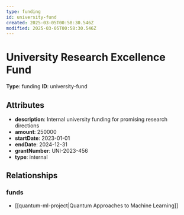 ```yaml
---
type: funding
id: university-fund
created: 2025-03-05T00:58:30.546Z
modified: 2025-03-05T00:58:30.546Z
---
```


# University Research Excellence Fund

**Type**: funding
**ID**: university-fund

## Attributes

- **description**: Internal university funding for promising research directions
- **amount**: 250000
- **startDate**: 2023-01-01
- **endDate**: 2024-12-31
- **grantNumber**: UNI-2023-456
- **type**: internal

## Relationships

### funds

- [[quantum-ml-project|Quantum Approaches to Machine Learning]]

